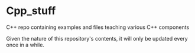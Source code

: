 # Cpp_stuff
C++ repo containing examples and files teaching various C++ components

Given the nature of this repository's contents, it will only be updated every once in a while.
